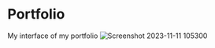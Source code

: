# Portfolio
My interface of my portfolio
![Screenshot 2023-11-11 105300](https://github.com/subha2414/Portfolio/assets/131006773/04ca9bcb-53f4-4cfc-9a86-3f190cc70875)
